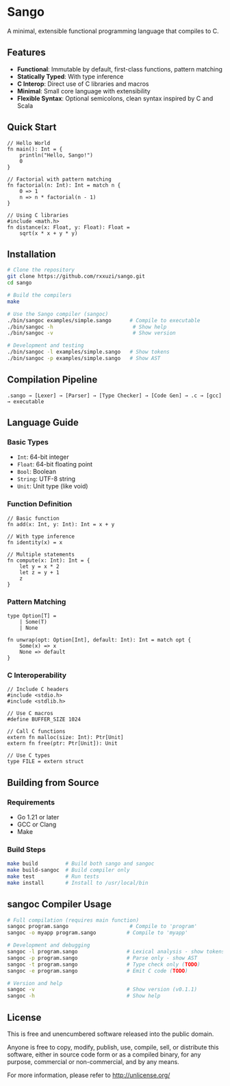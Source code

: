 # Sango

A minimal, extensible functional programming language that compiles to C.

## Features

- **Functional**: Immutable by default, first-class functions, pattern matching
- **Statically Typed**: With type inference
- **C Interop**: Direct use of C libraries and macros
- **Minimal**: Small core language with extensibility
- **Flexible Syntax**: Optional semicolons, clean syntax inspired by C and Scala

## Quick Start

```sango
// Hello World
fn main(): Int = {
    println("Hello, Sango!")
    0
}

// Factorial with pattern matching
fn factorial(n: Int): Int = match n {
    0 => 1
    n => n * factorial(n - 1)
}

// Using C libraries
#include <math.h>
fn distance(x: Float, y: Float): Float = 
    sqrt(x * x + y * y)
```

## Installation

```bash
# Clone the repository
git clone https://github.com/rxxuzi/sango.git
cd sango

# Build the compilers
make

# Use the Sango compiler (sangoc)
./bin/sangoc examples/simple.sango      # Compile to executable 
./bin/sangoc -h                          # Show help
./bin/sangoc -v                          # Show version

# Development and testing
./bin/sangoc -l examples/simple.sango   # Show tokens
./bin/sangoc -p examples/simple.sango   # Show AST
```

## Compilation Pipeline

```
.sango → [Lexer] → [Parser] → [Type Checker] → [Code Gen] → .c → [gcc] → executable
```

## Language Guide

### Basic Types

- `Int`: 64-bit integer
- `Float`: 64-bit floating point
- `Bool`: Boolean
- `String`: UTF-8 string
- `Unit`: Unit type (like void)

### Function Definition

```sango
// Basic function
fn add(x: Int, y: Int): Int = x + y

// With type inference
fn identity(x) = x

// Multiple statements
fn compute(x: Int): Int = {
    let y = x * 2
    let z = y + 1
    z
}
```

### Pattern Matching

```sango
type Option[T] = 
    | Some(T)
    | None

fn unwrap(opt: Option[Int], default: Int): Int = match opt {
    Some(x) => x
    None => default
}
```

### C Interoperability

```sango
// Include C headers
#include <stdio.h>
#include <stdlib.h>

// Use C macros
#define BUFFER_SIZE 1024

// Call C functions
extern fn malloc(size: Int): Ptr[Unit]
extern fn free(ptr: Ptr[Unit]): Unit

// Use C types
type FILE = extern struct
```

## Building from Source

### Requirements

- Go 1.21 or later
- GCC or Clang
- Make

### Build Steps

```bash
make build         # Build both sango and sangoc
make build-sangoc  # Build compiler only
make test          # Run tests
make install       # Install to /usr/local/bin
```

## sangoc Compiler Usage

```bash
# Full compilation (requires main function)
sangoc program.sango                    # Compile to 'program'
sangoc -o myapp program.sango          # Compile to 'myapp'

# Development and debugging
sangoc -l program.sango                # Lexical analysis - show tokens
sangoc -p program.sango                # Parse only - show AST
sangoc -t program.sango                # Type check only (TODO)
sangoc -e program.sango                # Emit C code (TODO)

# Version and help
sangoc -v                              # Show version (v0.1.1)
sangoc -h                              # Show help
```

## License

This is free and unencumbered software released into the public domain.

Anyone is free to copy, modify, publish, use, compile, sell, or
distribute this software, either in source code form or as a compiled
binary, for any purpose, commercial or non-commercial, and by any
means.

For more information, please refer to <http://unlicense.org/>